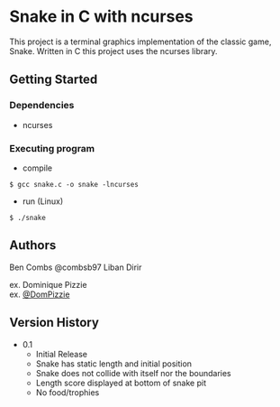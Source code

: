 # Snake in C with ncurses

This project is a terminal graphics implementation of the classic game, Snake. Written in C this project uses the ncurses library.

## Getting Started

### Dependencies

* ncurses

### Executing program

* compile
```
$ gcc snake.c -o snake -lncurses
```
* run (Linux)
```
$ ./snake
```

## Authors

Ben Combs @combsb97
Liban Dirir

ex. Dominique Pizzie  
ex. [@DomPizzie](https://twitter.com/dompizzie)

## Version History

* 0.1
    * Initial Release
    * Snake has static length and initial position
    * Snake does not collide with itself nor the boundaries
    * Length score displayed at bottom of snake pit
    * No food/trophies
